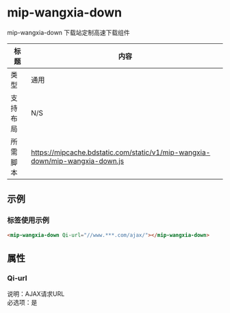 # mip-wangxia-down
mip-wangxia-down 下载站定制高速下载组件

标题|内容
----|----
类型|通用
支持布局|N/S
所需脚本|https://mipcache.bdstatic.com/static/v1/mip-wangxia-down/mip-wangxia-down.js   

## 示例

### 标签使用示例
```html
<mip-wangxia-down Qi-url="//www.***.com/ajax/"></mip-wangxia-down>
```

## 属性

### Qi-url

说明：AJAX请求URL  
必选项：是  
